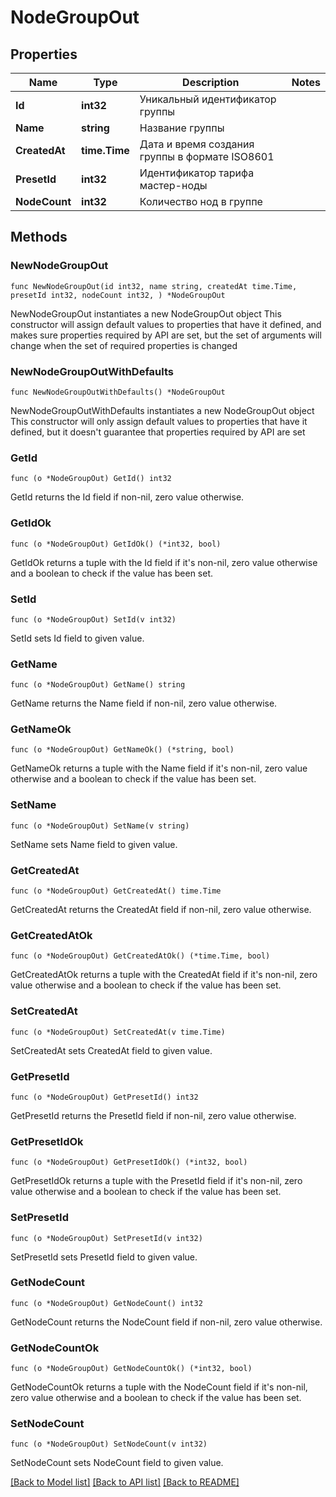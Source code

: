 # NodeGroupOut

## Properties

Name | Type | Description | Notes
------------ | ------------- | ------------- | -------------
**Id** | **int32** | Уникальный идентификатор группы | 
**Name** | **string** | Название группы | 
**CreatedAt** | **time.Time** | Дата и время создания группы в формате ISO8601 | 
**PresetId** | **int32** | Идентификатор тарифа мастер-ноды | 
**NodeCount** | **int32** | Количество нод в группе | 

## Methods

### NewNodeGroupOut

`func NewNodeGroupOut(id int32, name string, createdAt time.Time, presetId int32, nodeCount int32, ) *NodeGroupOut`

NewNodeGroupOut instantiates a new NodeGroupOut object
This constructor will assign default values to properties that have it defined,
and makes sure properties required by API are set, but the set of arguments
will change when the set of required properties is changed

### NewNodeGroupOutWithDefaults

`func NewNodeGroupOutWithDefaults() *NodeGroupOut`

NewNodeGroupOutWithDefaults instantiates a new NodeGroupOut object
This constructor will only assign default values to properties that have it defined,
but it doesn't guarantee that properties required by API are set

### GetId

`func (o *NodeGroupOut) GetId() int32`

GetId returns the Id field if non-nil, zero value otherwise.

### GetIdOk

`func (o *NodeGroupOut) GetIdOk() (*int32, bool)`

GetIdOk returns a tuple with the Id field if it's non-nil, zero value otherwise
and a boolean to check if the value has been set.

### SetId

`func (o *NodeGroupOut) SetId(v int32)`

SetId sets Id field to given value.


### GetName

`func (o *NodeGroupOut) GetName() string`

GetName returns the Name field if non-nil, zero value otherwise.

### GetNameOk

`func (o *NodeGroupOut) GetNameOk() (*string, bool)`

GetNameOk returns a tuple with the Name field if it's non-nil, zero value otherwise
and a boolean to check if the value has been set.

### SetName

`func (o *NodeGroupOut) SetName(v string)`

SetName sets Name field to given value.


### GetCreatedAt

`func (o *NodeGroupOut) GetCreatedAt() time.Time`

GetCreatedAt returns the CreatedAt field if non-nil, zero value otherwise.

### GetCreatedAtOk

`func (o *NodeGroupOut) GetCreatedAtOk() (*time.Time, bool)`

GetCreatedAtOk returns a tuple with the CreatedAt field if it's non-nil, zero value otherwise
and a boolean to check if the value has been set.

### SetCreatedAt

`func (o *NodeGroupOut) SetCreatedAt(v time.Time)`

SetCreatedAt sets CreatedAt field to given value.


### GetPresetId

`func (o *NodeGroupOut) GetPresetId() int32`

GetPresetId returns the PresetId field if non-nil, zero value otherwise.

### GetPresetIdOk

`func (o *NodeGroupOut) GetPresetIdOk() (*int32, bool)`

GetPresetIdOk returns a tuple with the PresetId field if it's non-nil, zero value otherwise
and a boolean to check if the value has been set.

### SetPresetId

`func (o *NodeGroupOut) SetPresetId(v int32)`

SetPresetId sets PresetId field to given value.


### GetNodeCount

`func (o *NodeGroupOut) GetNodeCount() int32`

GetNodeCount returns the NodeCount field if non-nil, zero value otherwise.

### GetNodeCountOk

`func (o *NodeGroupOut) GetNodeCountOk() (*int32, bool)`

GetNodeCountOk returns a tuple with the NodeCount field if it's non-nil, zero value otherwise
and a boolean to check if the value has been set.

### SetNodeCount

`func (o *NodeGroupOut) SetNodeCount(v int32)`

SetNodeCount sets NodeCount field to given value.



[[Back to Model list]](../README.md#documentation-for-models) [[Back to API list]](../README.md#documentation-for-api-endpoints) [[Back to README]](../README.md)


